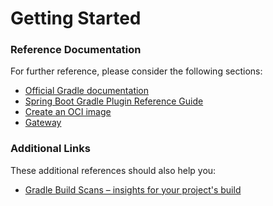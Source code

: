 # Getting Started

### Reference Documentation
For further reference, please consider the following sections:

* [Official Gradle documentation](https://docs.gradle.org)
* [Spring Boot Gradle Plugin Reference Guide](https://docs.spring.io/spring-boot/3.4.3/gradle-plugin)
* [Create an OCI image](https://docs.spring.io/spring-boot/3.4.3/gradle-plugin/packaging-oci-image.html)
* [Gateway](https://docs.spring.io/spring-cloud-gateway/reference/spring-cloud-gateway-server-mvc.html)

### Additional Links
These additional references should also help you:

* [Gradle Build Scans – insights for your project's build](https://scans.gradle.com#gradle)


